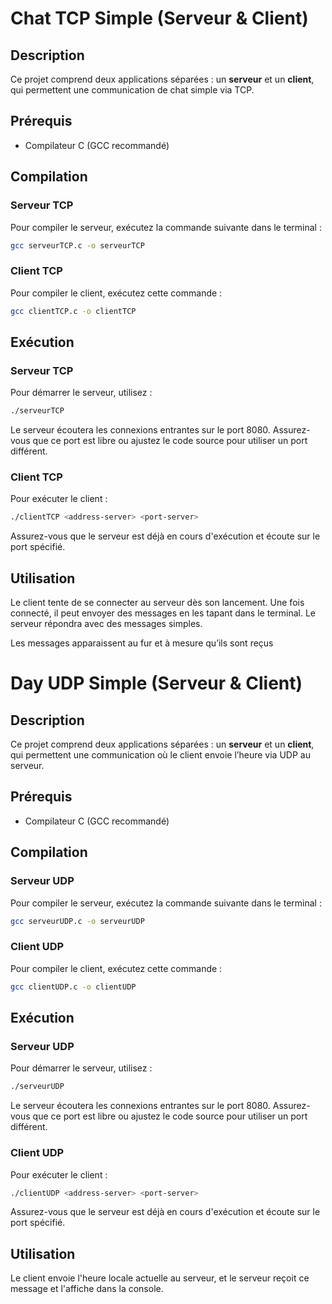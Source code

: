 # Chat TCP Simple (Serveur & Client)

## Description

Ce projet comprend deux applications séparées : un **serveur** et un **client**, qui permettent une communication de chat simple via TCP.

## Prérequis

- Compilateur C (GCC recommandé)

## Compilation

### Serveur TCP

Pour compiler le serveur, exécutez la commande suivante dans le terminal :

```bash
gcc serveurTCP.c -o serveurTCP
```

### **Client TCP**

Pour compiler le client, exécutez cette commande :

```bash
gcc clientTCP.c -o clientTCP
```

## **Exécution**

### **Serveur TCP**

Pour démarrer le serveur, utilisez :

```bash
./serveurTCP
```

Le serveur écoutera les connexions entrantes sur le port 8080. Assurez-vous que ce port est libre ou ajustez le code source pour utiliser un port différent.

### **Client TCP**

Pour exécuter le client :

```bash
./clientTCP <address-server> <port-server>
```

Assurez-vous que le serveur est déjà en cours d'exécution et écoute sur le port spécifié.

## **Utilisation**

Le client tente de se connecter au serveur dès son lancement. Une fois connecté, il peut envoyer des messages en les tapant dans le terminal. Le serveur répondra avec des messages simples.

Les messages apparaissent au fur et à mesure qu’ils sont reçus

# Day UDP Simple (Serveur & Client)

## Description

Ce projet comprend deux applications séparées : un **serveur** et un **client**, qui permettent une communication où le client envoie l’heure via UDP au serveur.

## Prérequis

- Compilateur C (GCC recommandé)

## Compilation

### Serveur UDP

Pour compiler le serveur, exécutez la commande suivante dans le terminal :

```bash
gcc serveurUDP.c -o serveurUDP
```

### **Client UDP**

Pour compiler le client, exécutez cette commande :

```bash
gcc clientUDP.c -o clientUDP
```

## **Exécution**

### **Serveur UDP**

Pour démarrer le serveur, utilisez :

```bash
./serveurUDP
```

Le serveur écoutera les connexions entrantes sur le port 8080. Assurez-vous que ce port est libre ou ajustez le code source pour utiliser un port différent.

### **Client UDP**

Pour exécuter le client :

```bash
./clientUDP <address-server> <port-server>
```

Assurez-vous que le serveur est déjà en cours d'exécution et écoute sur le port spécifié.

## **Utilisation**

Le client envoie l'heure locale actuelle au serveur, et le serveur reçoit ce message et l'affiche dans la console.
